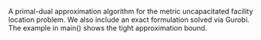 A primal-dual approximation algorithm for the metric uncapacitated facility location problem.
We also include an exact formulation solved via Gurobi.
The example in main() shows the tight approximation bound.
